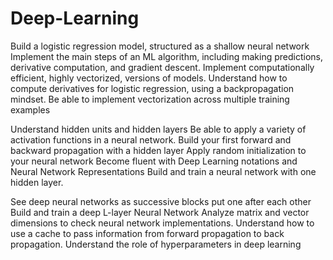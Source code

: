 # Deep-Learning

Build a logistic regression model, structured as a shallow neural network
Implement the main steps of an ML algorithm, including making predictions, derivative computation, and gradient descent.
Implement computationally efficient, highly vectorized, versions of models.
Understand how to compute derivatives for logistic regression, using a backpropagation mindset.
Be able to implement vectorization across multiple training examples
    
  
Understand hidden units and hidden layers
Be able to apply a variety of activation functions in a neural network.
Build your first forward and backward propagation with a hidden layer
Apply random initialization to your neural network
Become fluent with Deep Learning notations and Neural Network Representations
Build and train a neural network with one hidden layer. 



See deep neural networks as successive blocks put one after each other
Build and train a deep L-layer Neural Network
Analyze matrix and vector dimensions to check neural network implementations.
Understand how to use a cache to pass information from forward propagation to back propagation.
Understand the role of hyperparameters in deep learning

